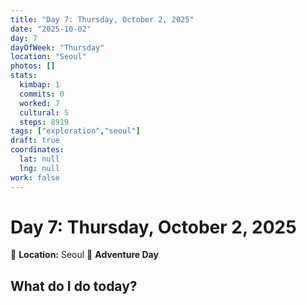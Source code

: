 ```yaml
---
title: "Day 7: Thursday, October 2, 2025"
date: "2025-10-02"
day: 7
dayOfWeek: "Thursday"
location: "Seoul"
photos: []
stats:
  kimbap: 1
  commits: 0
  worked: 7
  cultural: 5
  steps: 8919
tags: ["exploration","seoul"]
draft: true
coordinates:
  lat: null
  lng: null
work: false
---
```

# Day 7: Thursday, October 2, 2025

📍 **Location:** Seoul
🎒 **Adventure Day**

## What do I do today?


